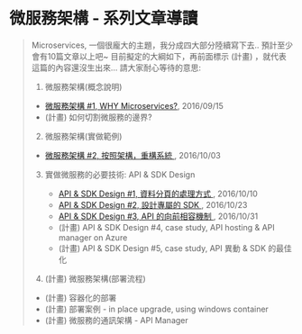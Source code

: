 # 微服務架構 - 系列文章導讀

> Microservices, 一個很龐大的主題，我分成四大部分陸續寫下去.. 預計至少會有10篇文章以上吧~
> 目前擬定的大綱如下，再前面標示 (計畫) ，就代表這篇的內容還沒生出來... 請大家耐心等待的意思:
>   
> 1. 微服務架構(概念說明)
>   - [微服務架構 #1, WHY Microservices?](/2016/09/15/microservice-case-study-01/), 2016/09/15
>   - (計畫) 如何切割微服務的邊界?
> 
> 2. 微服務架構(實做範例)
>   - [微服務架構 #2, 按照架構，重構系統 ](/2016/10/03/microservice2/), 2016/10/03
> 
> 3. 實做微服務的必要技術: API & SDK Design
>     - [API & SDK Design #1, 資料分頁的處理方式 ](/2016/10/10/microservice3/), 2016/10/10
>     - [API & SDK Design #2, 設計專屬的 SDK ](/2016/10/23/microservice4/), 2016/10/23
>     - [API & SDK Design #3, API 的向前相容機制 ](/2016/10/31/microservice5/), 2016/10/31
>     - (計畫) API & SDK Design #4, case study, API hosting & API manager on Azure
>     - (計畫) API & SDK Design #5, case study, API 異動 & SDK 的最佳化
>     
> 4. (計畫) 微服務架構(部署流程)
>   - (計畫) 容器化的部署
>   - (計畫) 部署案例 - in place upgrade, using windows container
>   - (計畫) 微服務的通訊架構 - API Manager
